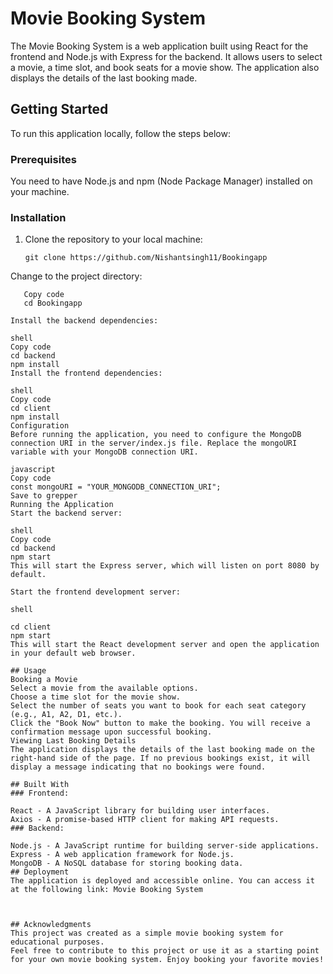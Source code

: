 # Movie Booking System

The Movie Booking System is a web application built using React for the frontend and Node.js with Express for the backend. It allows users to select a movie, a time slot, and book seats for a movie show. The application also displays the details of the last booking made.

## Getting Started

To run this application locally, follow the steps below:

### Prerequisites

You need to have Node.js and npm (Node Package Manager) installed on your machine.

### Installation

1. Clone the repository to your local machine:

   ```shell
   git clone https://github.com/Nishantsingh11/Bookingapp

Change to the project directory:

   ```shell
      Copy code
      cd Bookingapp

Install the backend dependencies:

shell
Copy code
cd backend
npm install
Install the frontend dependencies:

shell
Copy code
cd client
npm install
Configuration
Before running the application, you need to configure the MongoDB connection URI in the server/index.js file. Replace the mongoURI variable with your MongoDB connection URI.

javascript
Copy code
const mongoURI = "YOUR_MONGODB_CONNECTION_URI";
Save to grepper
Running the Application
Start the backend server:

shell
Copy code
cd backend
npm start
This will start the Express server, which will listen on port 8080 by default.

Start the frontend development server:

shell

cd client
npm start
This will start the React development server and open the application in your default web browser.

## Usage
Booking a Movie
Select a movie from the available options.
Choose a time slot for the movie show.
Select the number of seats you want to book for each seat category (e.g., A1, A2, D1, etc.).
Click the "Book Now" button to make the booking. You will receive a confirmation message upon successful booking.
Viewing Last Booking Details
The application displays the details of the last booking made on the right-hand side of the page. If no previous bookings exist, it will display a message indicating that no bookings were found.

## Built With
### Frontend:

React - A JavaScript library for building user interfaces.
Axios - A promise-based HTTP client for making API requests.
 ### Backend:

Node.js - A JavaScript runtime for building server-side applications.
Express - A web application framework for Node.js.
MongoDB - A NoSQL database for storing booking data.
## Deployment
The application is deployed and accessible online. You can access it at the following link: Movie Booking System



## Acknowledgments
This project was created as a simple movie booking system for educational purposes.
Feel free to contribute to this project or use it as a starting point for your own movie booking system. Enjoy booking your favorite movies!


